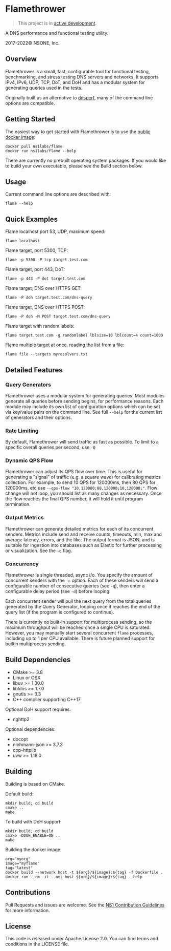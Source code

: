 Flamethrower 
============
> This project is in [active development](https://github.com/ns1/community/blob/master/project_status/ACTIVE_DEVELOPMENT.md).

A DNS performance and functional testing utility.

2017-2022© NSONE, Inc.

Overview
--------

Flamethrower is a small, fast, configurable tool for functional testing, benchmarking, and stress testing DNS servers and networks. It supports IPv4, IPv6, UDP, TCP, DoT, and DoH and has a modular system for generating queries used in the tests.

Originally built as an alternative to [dnsperf](https://github.com/DNS-OARC/dnsperf), many of the command line options are compatible.

Getting Started
---------------

The easiest way to get started with Flamethrower is to use the [public docker image](https://hub.docker.com/repository/docker/ns1labs/flame):
```
docker pull ns1labs/flame
docker run ns1labs/flame --help
```

There are currently no prebuilt operating system packages. If you would like to build your own executable,
please see the Build section below.

Usage
-----

Current command line options are described with:

```
flame --help
```

Quick Examples
--------

Flame localhost port 53, UDP, maximum speed:
```
flame localhost
```

Flame target, port 5300, TCP:
```
flame -p 5300 -P tcp target.test.com
```

Flame target, port 443, DoT:
```
flame -p 443 -P dot target.test.com
```

Flame target, DNS over HTTPS GET:
```
flame -P doh target.test.com/dns-query
```

Flame target, DNS over HTTPS POST:
```
flame -P doh -M POST target.test.com/dns-query
```

Flame target with random labels:
```
flame target.test.com -g randomlabel lblsize=10 lblcount=4 count=1000
```

Flame multiple target at once, reading the list from a file:
```
flame file --targets myresolvers.txt
```

Detailed Features
-----------------

### Query Generators

 Flamethrower uses a modular system for generating queries. Most modules generate all queries before sending begins, for performance reasons.
 Each module may include its own list of configuration options which can be set via key/value pairs on the command line.
 See full `--help` for the current list of generators and their options.

### Rate Limiting

 By default, Flamethrower will send traffic as fast as possible. To limit to a specific overall queries per second, use `-Q`

### Dynamic QPS Flow

 Flamethrower can adjust its QPS flow over time. This is useful for generating a "signal" of traffic (e.g. a square wave) for calibrating metrics collection. For example, to send 10 QPS for 120000ms, then 80 QPS for 120000ms, etc use `--qps-flow "10,120000;80,120000;10,120000;"`. Flow change will not loop, you should list as many changes as necessary. Once the flow reaches the final QPS number, it will hold it until program termination.

### Output Metrics

 Flamethrower can generate detailed metrics for each of its concurrent senders. Metrics include send and receive counts, timeouts, min, max and average latency, errors, and the like. The output format is JSON, and is suitable for ingestion into databases such as Elastic for further processing or visualization. See the `-o` flag.

### Concurrency

 Flamethrower is single threaded, async i/o. You specify the amount of concurrent senders with the `-c` option. Each of these senders will send a configurable number of consecutive queries (see `-q`), then enter a configurable delay period (see `-d`) before looping.

 Each concurrent sender will pull the next query from the total queries generated by the Query Generator, looping once it reaches the end of the query list (if the program is configured to continue).

 There is currently no built-in support for multiprocess sending, so the maximum throughput will be reached once a single CPU is saturated. However, you may manually start several concurrent `flame` processes, including up to 1 per CPU available. There is future planned support for builtin multiprocess sending.

Build Dependencies
------------------

* CMake >= 3.8
* Linux or OSX
* libuv >= 1.30.0
* libldns >= 1.7.0
* gnutls >= 3.3
* C++ compiler supporting C++17

Optional DoH support requires:
* nghttp2

Optional dependencies:
* docopt
* nlohmann-json >= 3.7.3
* cpp-httplib
* uvw >= 1.18.0

Building
--------

Building is based on CMake.

Default build:
```
mkdir build; cd build
cmake ..
make
```

To build with DoH support:
```
mkdir build; cd build
cmake -DDOH_ENABLE=ON ..
make
```

Building the docker image:
```
org="myorg"
image="myflame"
tag="latest"
docker build --network host -t ${org}/${image}:${tag} -f Dockerfile .
docker run --rm -it --net host ${org}/${image}:${tag} --help
```

Contributions
---
Pull Requests and issues are welcome. See the [NS1 Contribution Guidelines](https://github.com/ns1/community) for more information.

License
-------
This code is released under Apache License 2.0. You can find terms and conditions in the LICENSE file.

